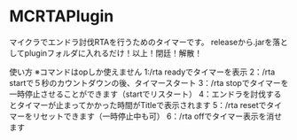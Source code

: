 # MCRTAPlugin
マイクラでエンドラ討伐RTAを行うためのタイマーです。
releaseから.jarを落としてpluginフォルダに入れるだけ！以上！閉廷！解散！

使い方
※コマンドはopしか使えません
1:/rta readyでタイマーを表示
2：/rta startで５秒のカウントダウンの後、タイマースタート
3：/rta stopでタイマーを一時停止させることができます（startでリスタート）
4：エンドラを討伐するとタイマーが止まってかかった時間がTitleで表示されます
5：/rta resetでタイマーをリセットできます（一時停止中も可）
6：/rta offでタイマー表示を消せます
